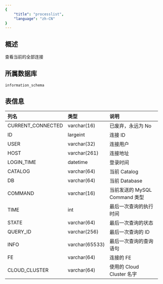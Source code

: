 ```yaml
---
{
    "title": "processlist",
    "language": "zh-CN"
}
---
```


<!--
Licensed to the Apache Software Foundation (ASF) under one
or more contributor license agreements.  See the NOTICE file
distributed with this work for additional information
regarding copyright ownership.  The ASF licenses this file
to you under the Apache License, Version 2.0 (the
"License"); you may not use this file except in compliance
with the License.  You may obtain a copy of the License at

  http://www.apache.org/licenses/LICENSE-2.0

Unless required by applicable law or agreed to in writing,
software distributed under the License is distributed on an
"AS IS" BASIS, WITHOUT WARRANTIES OR CONDITIONS OF ANY
KIND, either express or implied.  See the License for the
specific language governing permissions and limitations
under the License.
-->

## 概述

查看当前的全部连接

## 所属数据库


`information_schema`


## 表信息

| 列名              | 类型           | 说明                          |
| :---------------- | :------------- | :---------------------------- |
| CURRENT_CONNECTED | varchar(16)    | 已废弃，永远为 No             |
| ID                | largeint       | 连接 ID                       |
| USER              | varchar(32)    | 连接用户                      |
| HOST              | varchar(261)   | 连接地址                      |
| LOGIN_TIME        | datetime       | 登录时间                      |
| CATALOG           | varchar(64)    | 当前 Catalog                  |
| DB                | varchar(64)    | 当前 Database                 |
| COMMAND           | varchar(16)    | 当前发送的 MySQL Command 类型 |
| TIME              | int            | 最后一次查询的执行时间        |
| STATE             | varchar(64)    | 最后一次查询的状态            |
| QUERY_ID          | varchar(256)   | 最后一次查询的 ID             |
| INFO              | varchar(65533) | 最后一次查询的查询语句        |
| FE                | varchar(64)    | 连接的 FE                     |
| CLOUD_CLUSTER     | varchar(64)    | 使用的 Cloud Cluster 名字     |